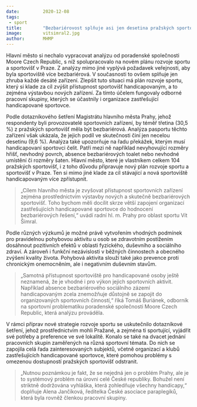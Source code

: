 ```yaml
---
date:         2020-12-08
tags:         
 - sport
title:        "Bezbariérovost splňuje asi jen desetina pražských sportovišť. Pomoci zlepšit situaci má nový plán rozvoje sportu"
image: 	      vitsimral2.jpg
author:       MHMP
---
```


Hlavní město si nechalo vypracovat analýzu od poradenské společnosti Moore Czech Republic, s níž spolupracovalo na novém plánu rozvoje sportu a sportovišť v Praze. Z analýzy mimo jiné vyplývá požadavek veřejnosti, aby byla sportoviště více bezbariérová. V současnosti to ovšem splňuje jen zhruba každé desáté zařízení. Zlepšit tuto situaci má plán rozvoje sportu, který si klade za cíl zvýšit přístupnost sportovišť handicapovaným, a to zejména výstavbou nových zařízení. Za tímto účelem fungovaly odborné pracovní skupiny, kterých se účastnily i organizace zastřešující handicapované sportovce.

Podle dotazníkového šetření Magistrátu hlavního města Prahy, jehož respondenty byli provozovatelé sportovních zařízení, by téměř třetina (30,5 %) z pražských sportovišť měla být bezbariérová. Analýza pasportu těchto zařízení však ukázala, že jejich podíl ve skutečnosti činí jen necelou desetinu (9,6 %). Analýza také upozorňuje na řadu překážek, kterým musí handicapovaní sportovci čelit. Patří mezi ně například nevyhovující rozměry hřišť, nevhodný povrch, absence bezbariérových toalet nebo nevhodné umístění či rozměry šaten. Hlavní město, které je vlastníkem celkem 104 pražských sportovišť, i z toho důvodu připravuje nový plán rozvoje sportu a sportovišť v Praze. Ten si mimo jiné klade za cíl stávající a nová sportoviště handicapovaným více zpřístupnit.

> „Cílem hlavního města je zvyšovat přístupnost sportovních zařízení zejména prostřednictvím výstavby nových a skutečně bezbariérových sportovišť. Toho bychom měli docílit skrze větší zapojení organizací zastřešujících handicapované sportovce do hodnocení bezbariérových řešení,“ uvádí radní hl. m. Prahy pro oblast sportu Vít Šimral.

Podle různých výzkumů je možné právě vytvořením vhodných podmínek pro pravidelnou pohybovou aktivitu u osob se zdravotním postižením dosáhnout pozitivních efektů v oblasti fyzického, duševního a sociálního zdraví. A zároveň i funkční nezávislosti v běžných činnostech a obecného zvýšení kvality života. Pohybová aktivita slouží také jako prevence proti chronickým onemocněním, ale i negativním duševním stavům. 

> „Samotná přístupnost sportoviště pro handicapované osoby ještě neznamená, že je vhodné i pro výkon jejich sportovních aktivit. Například absence bezbariérového sociálního zázemí handicapovaným zcela znemožňuje důstojně se zapojit do organizovaných sportovních činností,“ říká Tomáš Buriánek, odborník na sportovní problematiku poradenské společnosti Moore Czech Republic, která analýzu prováděla.

V rámci příprav nové strategie rozvoje sportu se uskutečnilo dotazníkové šetření, jehož prostřednictvím mohli Pražané, a zejména ti sportující, vyjádřit své potřeby a preference ve své lokalitě. Konalo se také na dvacet jednání pracovních skupin zaměřených na různá sportovní témata. Do nich se zapojila celá řada zainteresovaných subjektů, včetně organizací a klubů zastřešujících handicapované sportovce, které pomohou problémy s omezenou dostupností pražských sportovišť odstranit. 

> „Nutnou poznámkou je fakt, že se nejedná jen o problém Prahy, ale je to systémový problém na úrovni celé České republiky. Bohužel není striktně dodržována vyhláška, která zohledňuje všechny handicapy,“ doplňuje Alena Jančíková, ředitelka České asociace paraplegiků, která byla rovněž členkou pracovní skupiny.
